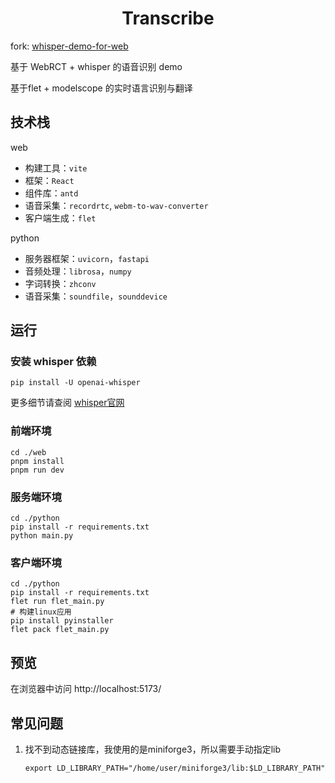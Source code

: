 
<div>
     <h1 align=center>Transcribe</h1>
     <p>fork: <a href="https://github.com/Mumujianguang/whisper-demo-for-web">whisper-demo-for-web</a></p>
     <p>基于 WebRCT + whisper 的语音识别 demo</p>
     <p>基于flet + modelscope 的实时语言识别与翻译</p>
<div>


## 技术栈
web
- 构建工具：```vite```
- 框架：```React```
- 组件库：```antd```
- 语音采集：```recordrtc```, ```webm-to-wav-converter```
- 客户端生成：```flet```

python
- 服务器框架：```uvicorn```，```fastapi```
- 音频处理：```librosa```，```numpy```
- 字词转换：```zhconv```
- 语音采集：```soundfile```，```sounddevice```


## 运行

### 安装 whisper 依赖
```
pip install -U openai-whisper
```
更多细节请查阅 [whisper官网](https://github.com/openai/whisper)

### 前端环境
```
cd ./web
pnpm install
pnpm run dev
```

### 服务端环境
```
cd ./python
pip install -r requirements.txt
python main.py
```

### 客户端环境
```
cd ./python
pip install -r requirements.txt
flet run flet_main.py
# 构建linux应用
pip install pyinstaller
flet pack flet_main.py
```

## 预览
在浏览器中访问 http://localhost:5173/

## 常见问题
1. 找不到动态链接库，我使用的是miniforge3，所以需要手动指定lib

     ```
     export LD_LIBRARY_PATH="/home/user/miniforge3/lib:$LD_LIBRARY_PATH"
     ```

     